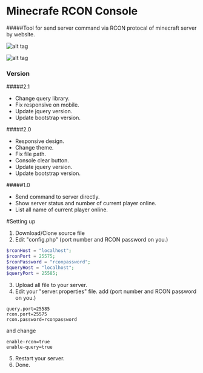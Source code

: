 # Minecrafe RCON Console
#####Tool for send server command via RCON protocal of minecraft server by website.

![alt tag](https://github.com/ekaomk/Minecraft-RCON-Console/blob/master/screenshot/pc.jpg)

![alt tag](https://cdn.rawgit.com/ekaomk/Minecraft-RCON-Console/master/screenshot/mobile.png)

### Version

#####2.1
* Change query library.
* Fix responsive on mobile.
* Update jquery version.
* Update bootstrap version.

#####2.0
* Responsive design.
* Change theme.
* Fix file path.
* Console clear button.
* Update jquery version.
* Update bootstrap version.

#####1.0
* Send command to server directly.
* Show server status and number of current player online.
* List all name of current player online.

#Setting up
1. Download/Clone source file
2. Edit "config.php" (port number and RCON password on you.)
```php
$rconHost = "localhost";
$rconPort = 25575;
$rconPassword = "rconpassword";
$queryHost = "localhost";
$queryPort = 25585;
```
3. Upload all file to your server.
4. Edit your "server.properties" file.
add (port number and RCON password on you.)
```
query.port=25585
rcon.port=25575
rcon.password=rconpassword
```
and change
```
enable-rcon=true
enable-query=true
```
5. Restart your server.
6. Done.

